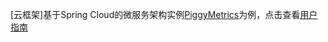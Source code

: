 [云框架]基于Spring Cloud的微服务架构实例[PiggyMetrics](https://github.com/sqshq/PiggyMetrics)为例，点击查看[用户指南](https://github.com/cloudframeworks-springcloud/user-guide-springcloud)
